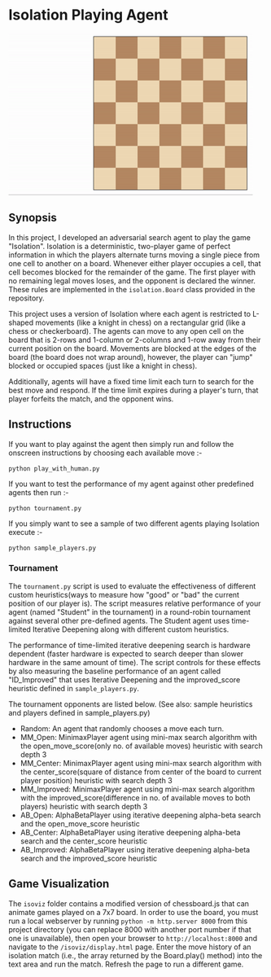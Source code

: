 
# Isolation Playing Agent

![Example game of isolation](viz.gif)

## Synopsis

In this project, I developed an adversarial search agent to play the game "Isolation".  Isolation is a deterministic, two-player game of perfect information in which the players alternate turns moving a single piece from one cell to another on a board.  Whenever either player occupies a cell, that cell becomes blocked for the remainder of the game.  The first player with no remaining legal moves loses, and the opponent is declared the winner.  These rules are implemented in the `isolation.Board` class provided in the repository. 

This project uses a version of Isolation where each agent is restricted to L-shaped movements (like a knight in chess) on a rectangular grid (like a chess or checkerboard).  The agents can move to any open cell on the board that is 2-rows and 1-column or 2-columns and 1-row away from their current position on the board. Movements are blocked at the edges of the board (the board does not wrap around), however, the player can "jump" blocked or occupied spaces (just like a knight in chess).

Additionally, agents will have a fixed time limit each turn to search for the best move and respond.  If the time limit expires during a player's turn, that player forfeits the match, and the opponent wins.

## Instructions

If you want to play against the agent then simply run and follow the onscreen instructions by choosing each available move :-
```
python play_with_human.py
```

If you want to test the performance of my agent against other predefined agents then run :-
```
python tournament.py
```

If you simply want to see a sample of two different agents playing Isolation execute :-
```
python sample_players.py
```


### Tournament

The `tournament.py` script is used to evaluate the effectiveness of different custom heuristics(ways to measure how "good" or "bad" the current position of our player is).  The script measures relative performance of your agent (named "Student" in the tournament) in a round-robin tournament against several other pre-defined agents.  The Student agent uses time-limited Iterative Deepening along with different custom heuristics.

The performance of time-limited iterative deepening search is hardware dependent (faster hardware is expected to search deeper than slower hardware in the same amount of time).  The script controls for these effects by also measuring the baseline performance of an agent called "ID_Improved" that uses Iterative Deepening and the improved_score heuristic defined in `sample_players.py`.

The tournament opponents are listed below. (See also: sample heuristics and players defined in sample_players.py)

- Random: An agent that randomly chooses a move each turn.
- MM_Open: MinimaxPlayer agent using mini-max search algorithm with the open_move_score(only no. of available moves) heuristic with search depth 3
- MM_Center: MinimaxPlayer agent using mini-max search algorithm with the center_score(square of distance from center of the board to current player position) heuristic with search depth 3
- MM_Improved: MinimaxPlayer agent using mini-max search algorithm with the improved_score(difference in no. of available moves to both players) heuristic with search depth 3
- AB_Open: AlphaBetaPlayer using iterative deepening alpha-beta search and the open_move_score heuristic
- AB_Center: AlphaBetaPlayer using iterative deepening alpha-beta search and the center_score heuristic
- AB_Improved: AlphaBetaPlayer using iterative deepening alpha-beta search and the improved_score heuristic

## Game Visualization

The `isoviz` folder contains a modified version of chessboard.js that can animate games played on a 7x7 board.  In order to use the board, you must run a local webserver by running `python -m http.server 8000` from this project directory (you can replace 8000 with another port number if that one is unavailable), then open your browser to `http://localhost:8000` and navigate to the `/isoviz/display.html` page.  Enter the move history of an isolation match (i.e., the array returned by the Board.play() method) into the text area and run the match.  Refresh the page to run a different game.